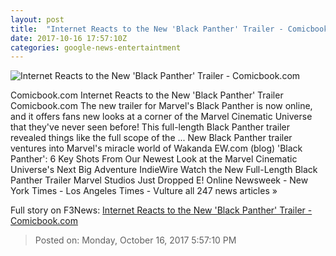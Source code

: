 ```yaml
---
layout: post
title:  "Internet Reacts to the New 'Black Panther' Trailer - Comicbook.com"
date: 2017-10-16 17:57:10Z
categories: google-news-entertaintment
---
```


![Internet Reacts to the New 'Black Panther' Trailer - Comicbook.com](http://media.comicbook.com/2017/10/black-panther-trailer-music-songs-1038586-640x320.jpg)

Comicbook.com Internet Reacts to the New 'Black Panther' Trailer Comicbook.com The new trailer for Marvel's Black Panther is now online, and it offers fans new looks at a corner of the Marvel Cinematic Universe that they've never seen before! This full-length Black Panther trailer revealed things like the full scope of the ... New Black Panther trailer ventures into Marvel's miracle world of Wakanda EW.com (blog) 'Black Panther': 6 Key Shots From Our Newest Look at the Marvel Cinematic Universe's Next Big Adventure IndieWire Watch the New Full-Length Black Panther Trailer Marvel Studios Just Dropped E! Online Newsweek - New York Times - Los Angeles Times - Vulture all 247 news articles »


Full story on F3News: [Internet Reacts to the New 'Black Panther' Trailer - Comicbook.com](http://www.f3nws.com/n/enEyXD)

> Posted on: Monday, October 16, 2017 5:57:10 PM
